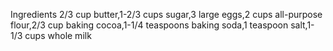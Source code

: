 Ingredients 2/3 cup butter,1-2/3 cups sugar,3 large eggs,2 cups all-purpose flour,2/3 cup baking cocoa,1-1/4 teaspoons baking soda,1 teaspoon salt,1-1/3 cups whole milk






